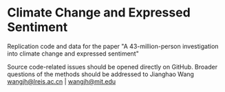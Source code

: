 # Climate Change and Expressed Sentiment

Replication code and data for the paper "A 43-million-person investigation into climate change and expressed sentiment"



Source code-related issues should be opened directly on GitHub. Broader questions of the methods should be addressed to Jianghao Wang wangjh@lreis.ac.cn | wangjh@mit.edu